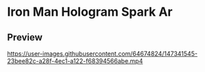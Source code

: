 # Iron Man Hologram Spark Ar

## Preview

https://user-images.githubusercontent.com/64674824/147341545-23bee82c-a28f-4ec1-a122-f68394566abe.mp4

